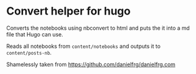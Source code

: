 # Convert helper for hugo

Converts the notebooks using nbconvert to html and puts the it into a md file that Hugo can use.

Reads all notebooks from `content/notebooks` and outputs it to `content/posts-nb`.

Shamelessly taken from https://github.com/danielfrg/danielfrg.com
